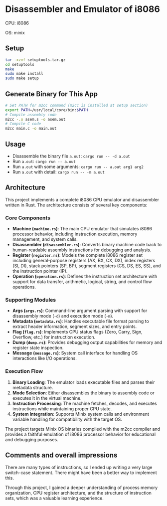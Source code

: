 # Disassembler and Emulator of i8086

CPU: i8086

OS: minix

## Setup

```bash
tar -xzvf setuptools.tar.gz
cd setuptools
make
sudo make install
sudo make setup
```

## Generate Binary for This App

```bash
# Set PATH for m2cc command (m2cc is installed at setup section)
export PATH=/usr/local/core/bin:$PATH
# Compile assembly code
m2cc -.o asem.s -o asem.out
# Compile C code
m2cc main.c -o main.out
```

## Usage

- Disassemble the binary file `a.out`: `cargo run -- -d a.out`
- Run `a.out`: `cargo run -- a.out`
- Run `a.out` with some arguments: `cargo run -- a.out arg1 arg2`
- Run `a.out` with detail: `cargo run -- -m a.out`

## Architecture

This project implements a complete i8086 CPU emulator and disassembler written in Rust. The architecture consists of several key components:

### Core Components

- **Machine (`machine.rs`)**: The main CPU emulator that simulates i8086 processor behavior, including instruction execution, memory management, and system calls.
- **Disassembler (`disassembler.rs`)**: Converts binary machine code back to human-readable assembly instructions for debugging and analysis.
- **Register (`register.rs`)**: Models the complete i8086 register set including general-purpose registers (AX, BX, CX, DX), index registers (SI, DI), stack pointers (SP, BP), segment registers (CS, DS, ES, SS), and the instruction pointer (IP).
- **Operation (`operation.rs`)**: Defines the instruction set architecture with support for data transfer, arithmetic, logical, string, and control flow operations.

### Supporting Modules

- **Args (`args.rs`)**: Command-line argument parsing with support for disassembly mode (`-d`) and execution mode (`-m`).
- **Metadata (`metadata.rs`)**: Handles executable file format parsing to extract header information, segment sizes, and entry points.
- **Flag (`flag.rs`)**: Implements CPU status flags (Zero, Carry, Sign, Overflow, etc.) for instruction execution.
- **Dump (`dump.rs`)**: Provides debugging output capabilities for memory and register state inspection.
- **Message (`message.rs`)**: System call interface for handling OS interactions like I/O operations.

### Execution Flow

1. **Binary Loading**: The emulator loads executable files and parses their metadata structure.
2. **Mode Selection**: Either disassembles the binary to assembly code or executes it in the virtual machine.
3. **Instruction Processing**: The machine fetches, decodes, and executes instructions while maintaining proper CPU state.
4. **System Integration**: Supports Minix system calls and environment variable handling for compatibility with the target OS.

The project targets Minix OS binaries compiled with the m2cc compiler and provides a faithful emulation of i8086 processor behavior for educational and debugging purposes.

## Comments and overall impressions

There are many types of instructions, so I ended up writing a very large switch-case statement. There might have been a better way to implement this.

Through this project, I gained a deeper understanding of process memory organization, CPU register architecture, and the structure of instruction sets, which was a valuable learning experience.
